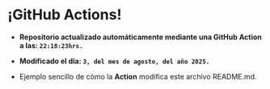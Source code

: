 # ¡GitHub Actions!
* **Repositorio actualizado automáticamente mediante una GitHub Action a las: `22:18:23hrs.`**
* **Modificado el día: `3, del mes de agosto, del año 2025.`**

* Ejemplo sencillo de cómo la **Action** modifica este archivo README.md.
